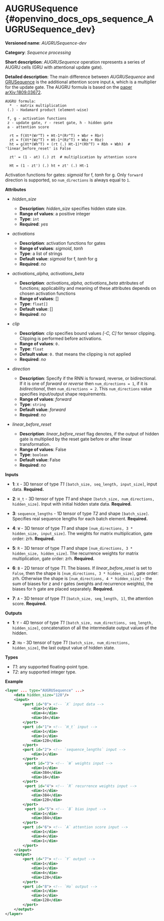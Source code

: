 # AUGRUSequence  {#openvino_docs_ops_sequence_AUGRUSequence_dev}

**Versioned name**: *AUGRUSequence-dev*

**Category**: *Sequence processing*

**Short description**: *AUGRUSequence* operation represents a series of AUGRU cells (GRU with attentional update gate).

**Detailed description**: The main difference between *AUGRUSequence* and [GRUSequence](./GRUSequence_5.md) is the additional attention score input `A`, which is a multiplier for the update gate.
The AUGRU formula is based on the [paper arXiv:1809.03672](https://arxiv.org/abs/1809.03672).

```
AUGRU formula:
  *  - matrix multiplication
 (.) - Hadamard product (element-wise)

 f, g - activation functions
 z - update gate, r - reset gate, h - hidden gate
 a - attention score

  rt = f(Xt*(Wr^T) + Ht-1*(Rr^T) + Wbr + Rbr)
  zt = f(Xt*(Wz^T) + Ht-1*(Rz^T) + Wbz + Rbz)
  ht = g(Xt*(Wh^T) + (rt (.) Ht-1)*(Rh^T) + Rbh + Wbh)  # 'linear_before_reset' is False

  zt' = (1 - at) (.) zt  # multiplication by attention score

  Ht = (1 - zt') (.) ht + zt' (.) Ht-1
```

Activation functions for gates: *sigmoid* for f, *tanh* for g.
Only `forward` direction is supported, so `num_directions` is always equal to `1`.

**Attributes**

* *hidden_size*

  * **Description**: *hidden_size* specifies hidden state size.
  * **Range of values**: a positive integer
  * **Type**: `int`
  * **Required**: *yes*

* *activations*

  * **Description**: activation functions for gates
  * **Range of values**: *sigmoid*, *tanh*
  * **Type**: a list of strings
  * **Default value**: *sigmoid* for f, *tanh* for g
  * **Required**: *no*

* *activations_alpha, activations_beta*

  * **Description**: *activations_alpha, activations_beta* attributes of functions; applicability and meaning of these attributes depends on chosen activation functions
  * **Range of values**: []
  * **Type**: `float[]`
  * **Default value**: []
  * **Required**: *no*

* *clip*

  * **Description**: *clip* specifies bound values *[-C, C]* for tensor clipping. Clipping is performed before activations.
  * **Range of values**: `0.`
  * **Type**: `float`
  * **Default value**: `0.` that means the clipping is not applied
  * **Required**: *no*

* *direction*

  * **Description**: Specify if the RNN is forward, reverse, or bidirectional. If it is one of *forward* or *reverse* then `num_directions = 1`, if it is *bidirectional*, then `num_directions = 2`. This `num_directions` value specifies input/output shape requirements.
  * **Range of values**: *forward*
  * **Type**: `string`
  * **Default value**: *forward*
  * **Required**: *no*

* *linear_before_reset*

  * **Description**: *linear_before_reset* flag denotes, if the output of hidden gate is multiplied by the reset gate before or after linear transformation.
  * **Range of values**: False
  * **Type**: `boolean`
  * **Default value**: False
  * **Required**: *no*

**Inputs**

* **1**: `X` - 3D tensor of type *T1* `[batch_size, seq_length, input_size]`, input data. **Required.**

* **2**: `H_t` - 3D tensor of type *T1* and shape `[batch_size, num_directions, hidden_size]`. Input with initial hidden state data. **Required.**

* **3**: `sequence_lengths` - 1D tensor of type *T2* and shape `[batch_size]`. Specifies real sequence lengths for each batch element. **Required.**

* **4**: `W` - 3D tensor of type *T1* and shape `[num_directions, 3 * hidden_size, input_size]`. The weights for matrix multiplication, gate order: zrh. **Required.**

* **5**: `R` - 3D tensor of type *T1* and shape `[num_directions, 3 * hidden_size, hidden_size]`. The recurrence weights for matrix multiplication, gate order: zrh. **Required.**

* **6**: `B` - 2D tensor of type *T1*. The biases. If *linear_before_reset* is set to  `False`, then the shape is `[num_directions, 3 * hidden_size]`, gate order: zrh. Otherwise the shape is `[num_directions, 4 * hidden_size]` - the sum of biases for z and r gates (weights and recurrence weights), the biases for h gate are placed separately. **Required.**

* **7**: `A` - 3D tensor of type *T1* `[batch_size, seq_length, 1]`, the attention score. **Required.**

**Outputs**

* **1**: `Y` - 4D tensor of type *T1* `[batch_size, num_directions, seq_length, hidden_size]`, concatenation of all the intermediate output values of the hidden.

* **2**: `Ho` - 3D tensor of type *T1* `[batch_size, num_directions, hidden_size]`, the last output value of hidden state.

**Types**

* *T1*: any supported floating-point type.
* *T2*: any supported integer type.

**Example**
```xml
<layer ... type="AUGRUSequence" ...>
    <data hidden_size="128"/>
    <input>
        <port id="0"> <!-- `X` input data -->
            <dim>1</dim>
            <dim>4</dim>
            <dim>16</dim>
        </port>
        <port id="1"> <!-- `H_t` input -->
            <dim>1</dim>
            <dim>1</dim>
            <dim>128</dim>
        </port>
        <port id="2"> <!-- `sequence_lengths` input -->
            <dim>1</dim>
        </port>
         <port id="3"> <!-- `W` weights input -->
            <dim>1</dim>
            <dim>384</dim>
            <dim>16</dim>
        </port>
         <port id="4"> <!-- `R` recurrence weights input -->
            <dim>1</dim>
            <dim>384</dim>
            <dim>128</dim>
        </port>
         <port id="5"> <!-- `B` bias input -->
            <dim>1</dim>
            <dim>384</dim>
        </port>
        <port id="6"> <!-- `A` attention score input -->
            <dim>1</dim>
            <dim>4</dim>
            <dim>1</dim>
        </port>
    </input>
    <output>
        <port id="7"> <!-- `Y` output -->
            <dim>1</dim>
            <dim>1</dim>
            <dim>4</dim>
            <dim>128</dim>
        </port>
        <port id="8"> <!-- `Ho` output -->
            <dim>1</dim>
            <dim>1</dim>
            <dim>128</dim>
        </port>
    </output>
</layer>
```
